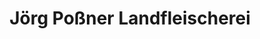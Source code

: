 ---
title: "Jörg Poßner Landfleischerei"
url: /tautendorf/joerg-possner-landfleischerei/
shop: Metzgerei
---